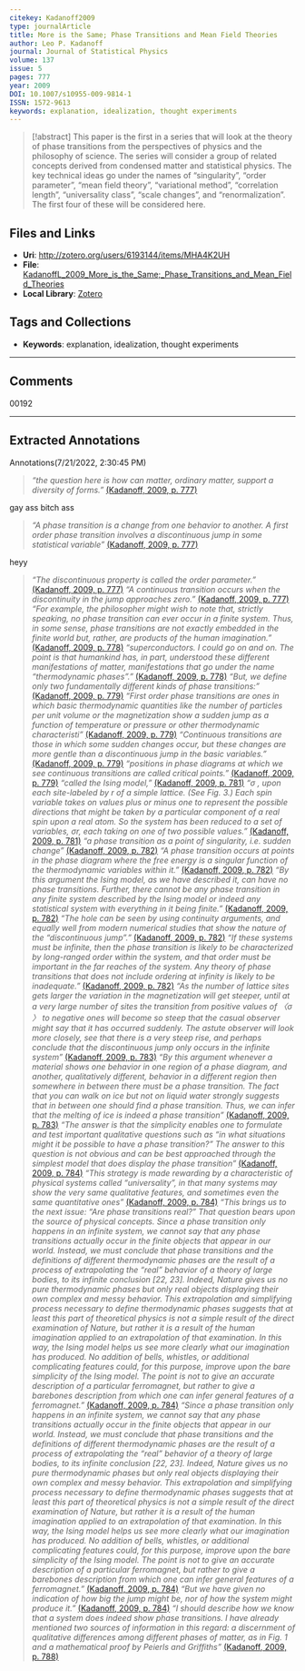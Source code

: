 ```yaml
---
citekey: Kadanoff2009
type: journalArticle
title: More is the Same; Phase Transitions and Mean Field Theories 
author: Leo P. Kadanoff
journal: Journal of Statistical Physics
volume: 137
issue: 5
pages: 777
year: 2009 
DOI: 10.1007/s10955-009-9814-1
ISSN: 1572-9613
keywords: explanation, idealization, thought experiments
---
```


> [!abstract]
> This paper is the first in a series that will look at the theory of phase transitions from the perspectives of physics and the philosophy of science. The series will consider a group of related concepts derived from condensed matter and statistical physics. The key technical ideas go under the names of “singularity”, “order parameter”, “mean field theory”, “variational method”, “correlation length”, “universality class”, “scale changes”, and “renormalization”. The first four of these will be considered here.

## Files and Links
- **Uri**: http://zotero.org/users/6193144/items/MHA4K2UH
- **File**: [KadanoffL_2009_More_is_the_Same;_Phase_Transitions_and_Mean_Field_Theories](file:///Users/thomas/Zotero/storage/KJSA4MB6/KadanoffL_2009_More_is_the_Same;_Phase_Transitions_and_Mean_Field_Theories.pdf)
- **Local Library**: [Zotero](zotero://select/library/items/MHA4K2UH)

## Tags and Collections
- **Keywords**: explanation, idealization, thought experiments


----

## Comments
00192


----

## Extracted Annotations
Annotations(7/21/2022, 2:30:45 PM)
> *“the question here is how can matter, ordinary matter, support a diversity of forms.”* [(Kadanoff, 2009, p. 777)](zotero://open-pdf/library/items/KJSA4MB6?page=1&annotation=9D9ARSCJ) 

gay ass bitch ass

> *“A phase transition is a change from one behavior to another. A first order phase transition involves a discontinuous jump in some statistical variable”* [(Kadanoff, 2009, p. 777)](zotero://open-pdf/library/items/KJSA4MB6?page=1&annotation=X3DJ6XIW) 

heyy

> *“The discontinuous property is called the order parameter.”* [(Kadanoff, 2009, p. 777)](zotero://open-pdf/library/items/KJSA4MB6?page=1&annotation=9YR7AGJ9)
> *“A continuous transition occurs when the discontinuity in the jump approaches zero.”* [(Kadanoff, 2009, p. 777)](zotero://open-pdf/library/items/KJSA4MB6?page=1&annotation=752C75WG)
> *“For example, the philosopher might wish to note that, strictly speaking, no phase transition can ever occur in a finite system. Thus, in some sense, phase transitions are not exactly embedded in the finite world but, rather, are products of the human imagination.”* [(Kadanoff, 2009, p. 778)](zotero://open-pdf/library/items/KJSA4MB6?page=2&annotation=XDLY3K6U)
> *“superconductors. I could go on and on. The point is that humankind has, in part, understood these different manifestations of matter, manifestations that go under the name “thermodynamic phases”.”* [(Kadanoff, 2009, p. 778)](zotero://open-pdf/library/items/KJSA4MB6?page=2&annotation=EUGQ5X8N)
> *“But, we define only two fundamentally different kinds of phase transitions:”* [(Kadanoff, 2009, p. 779)](zotero://open-pdf/library/items/KJSA4MB6?page=3&annotation=CNEG8AHA)
> *“First order phase transitions are ones in which basic thermodynamic quantities like the number of particles per unit volume or the magnetization show a sudden jump as a function of temperature or pressure or other thermodynamic characteristi”* [(Kadanoff, 2009, p. 779)](zotero://open-pdf/library/items/KJSA4MB6?page=3&annotation=TNRPAW9P)
> *“Continuous transitions are those in which some sudden changes occur, but these changes are more gentle than a discontinuous jump in the basic variables.”* [(Kadanoff, 2009, p. 779)](zotero://open-pdf/library/items/KJSA4MB6?page=3&annotation=T8NP3687)
> *“positions in phase diagrams at which we see continuous transitions are called critical points.”* [(Kadanoff, 2009, p. 779)](zotero://open-pdf/library/items/KJSA4MB6?page=3&annotation=KCJK22UA)
> *“called the Ising model,”* [(Kadanoff, 2009, p. 781)](zotero://open-pdf/library/items/KJSA4MB6?page=5&annotation=LK9S7C4Z)
> *“σ , upon each site-labeled by r of a simple lattice. (See Fig. 3.) Each spin variable takes on values plus or minus one to represent the possible directions that might be taken by a particular component of a real spin upon a real atom. So the system has been reduced to a set of variables, σr, each taking on one of two possible values.”* [(Kadanoff, 2009, p. 781)](zotero://open-pdf/library/items/KJSA4MB6?page=5&annotation=45RMF7X4)
> *“a phase transition as a point of singularity, i.e. sudden change”* [(Kadanoff, 2009, p. 782)](zotero://open-pdf/library/items/KJSA4MB6?page=6&annotation=7HSNBUNR)
> *“A phase transition occurs at points in the phase diagram where the free energy is a singular function of the thermodynamic variables within it.”* [(Kadanoff, 2009, p. 782)](zotero://open-pdf/library/items/KJSA4MB6?page=6&annotation=YPX6XAEH)
> *“By this argument the Ising model, as we have described it, can have no phase transitions. Further, there cannot be any phase transition in any finite system described by the Ising model or indeed any statistical system with everything in it being finite.”* [(Kadanoff, 2009, p. 782)](zotero://open-pdf/library/items/KJSA4MB6?page=6&annotation=P2LPCPQS)
> *“The hole can be seen by using continuity arguments, and equally well from modern numerical studies that show the nature of the “discontinuous jump”.”* [(Kadanoff, 2009, p. 782)](zotero://open-pdf/library/items/KJSA4MB6?page=6&annotation=2BFQ3AD2)
> *“If these systems must be infinite, then the phase transition is likely to be characterized by long-ranged order within the system, and that order must be important in the far reaches of the system. Any theory of phase transitions that does not include ordering at infinity is likely to be inadequate.”* [(Kadanoff, 2009, p. 782)](zotero://open-pdf/library/items/KJSA4MB6?page=6&annotation=VKJP9WRS)
> *“As the number of lattice sites gets larger the variation in the magnetization will get steeper, until at a very large number of sites the transition from positive values of 〈σ 〉 to negative ones will become so steep that the casual observer might say that it has occurred suddenly. The astute observer will look more closely, see that there is a very steep rise, and perhaps conclude that the discontinuous jump only occurs in the infinite system”* [(Kadanoff, 2009, p. 783)](zotero://open-pdf/library/items/KJSA4MB6?page=7&annotation=EV99XVCX)
> *“By this argument whenever a material shows one behavior in one region of a phase diagram, and another, qualitatively different, behavior in a different region then somewhere in between there must be a phase transition. The fact that you can walk on ice but not on liquid water strongly suggests that in between one should find a phase transition. Thus, we can infer that the melting of ice is indeed a phase transition”* [(Kadanoff, 2009, p. 783)](zotero://open-pdf/library/items/KJSA4MB6?page=7&annotation=7BB9C9GR)
> *“The answer is that the simplicity enables one to formulate and test important qualitative questions such as “in what situations might it be possible to have a phase transition?” The answer to this question is not obvious and can be best approached through the simplest model that does display the phase transition”* [(Kadanoff, 2009, p. 784)](zotero://open-pdf/library/items/KJSA4MB6?page=8&annotation=UNC468TN)
> *“This strategy is made rewarding by a characteristic of physical systems called “universality”, in that many systems may show the very same qualitative features, and sometimes even the same quantitative ones”* [(Kadanoff, 2009, p. 784)](zotero://open-pdf/library/items/KJSA4MB6?page=8&annotation=CV89M5Y9)
> *“This brings us to the next issue: “Are phase transitions real?” That question bears upon the source of physical concepts. Since a phase transition only happens in an infinite system, we cannot say that any phase transitions actually occur in the finite objects that appear in our world. Instead, we must conclude that phase transitions and the definitions of different thermodynamic phases are the result of a process of extrapolating the “real” behavior of a theory of large bodies, to its infinite conclusion [22, 23]. Indeed, Nature gives us no pure thermodynamic phases but only real objects displaying their own complex and messy behavior. This extrapolation and simplifying process necessary to define thermodynamic phases suggests that at least this part of theoretical physics is not a simple result of the direct examination of Nature, but rather it is a result of the human imagination applied to an extrapolation of that examination. In this way, the Ising model helps us see more clearly what our imagination has produced. No addition of bells, whistles, or additional complicating features could, for this purpose, improve upon the bare simplicity of the Ising model. The point is not to give an accurate description of a particular ferromagnet, but rather to give a barebones description from which one can infer general features of a ferromagnet.”* [(Kadanoff, 2009, p. 784)](zotero://open-pdf/library/items/KJSA4MB6?page=8&annotation=UQD2IGLE)
> *“Since a phase transition only happens in an infinite system, we cannot say that any phase transitions actually occur in the finite objects that appear in our world. Instead, we must conclude that phase transitions and the definitions of different thermodynamic phases are the result of a process of extrapolating the “real” behavior of a theory of large bodies, to its infinite conclusion [22, 23]. Indeed, Nature gives us no pure thermodynamic phases but only real objects displaying their own complex and messy behavior. This extrapolation and simplifying process necessary to define thermodynamic phases suggests that at least this part of theoretical physics is not a simple result of the direct examination of Nature, but rather it is a result of the human imagination applied to an extrapolation of that examination. In this way, the Ising model helps us see more clearly what our imagination has produced. No addition of bells, whistles, or additional complicating features could, for this purpose, improve upon the bare simplicity of the Ising model. The point is not to give an accurate description of a particular ferromagnet, but rather to give a barebones description from which one can infer general features of a ferromagnet.”* [(Kadanoff, 2009, p. 784)](zotero://open-pdf/library/items/KJSA4MB6?page=8&annotation=4H5AW4V4)
> *“But we have given no indication of how big the jump might be, nor of how the system might produce it.”* [(Kadanoff, 2009, p. 784)](zotero://open-pdf/library/items/KJSA4MB6?page=8&annotation=59LCMTL6)
> *“I should describe how we know that a system does indeed show phase transitions. I have already mentioned two sources of information in this regard: a discernment of qualitative differences among different phases of matter, as in Fig. 1 and a mathematical proof by Peierls and Griffiths”* [(Kadanoff, 2009, p. 788)](zotero://open-pdf/library/items/KJSA4MB6?page=12&annotation=SNXDX9T5)
